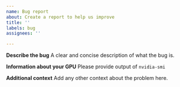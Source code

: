 ```yaml
---
name: Bug report
about: Create a report to help us improve
title: ''
labels: bug
assignees: ''

---
```


**Describe the bug**
A clear and concise description of what the bug is.

**Information about your GPU**
Please provide output of `nvidia-smi`

**Additional context**
Add any other context about the problem here.
